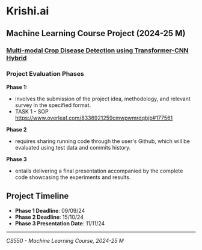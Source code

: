 
# Krishi.ai

## Machine Learning Course Project (2024-25 M)
### [Multi-modal Crop Disease Detection using Transformer-CNN Hybrid](https://www.sciencedirect.com/science/article/pii/S0168169923008694?via%3Dihub)
### Project Evaluation Phases

**Phase 1:**
   - involves the submission of the project idea, methodology, and relevant survey in the specified format.
   - TASK 1 - SOP https://www.overleaf.com/8336921259cmwpwmrdqbjb#177561
 
**Phase 2**
   -  requires sharing running code through the user's Github, which will be evaluated using test data and commits history.
  
**Phase 3**
   - entails delivering a final presentation accompanied by the complete code showcasing the experiments and results.

## Project Timeline

- **Phase 1 Deadline**: 09/09/24
- **Phase 2 Deadline**: 15/10/24
- **Phase 3 Presentation Date**: 11/11/24

---

*CS550 - Machine Learning Course, 2024-25 M*